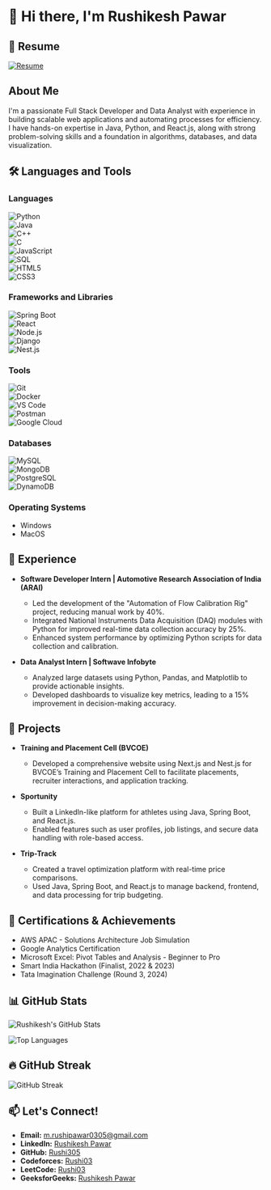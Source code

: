 # 👋 Hi there, I'm Rushikesh Pawar

## 📄 Resume

[![Resume](https://img.shields.io/badge/Resume-Click%20Here-blue?style=flat-square&logo=google-drive&logoColor=white)](https://drive.google.com/file/d/16z6ahWQm4yFZ9KAoyRXee3hNuMbgc0VS/view?usp=sharing)

## About Me  
I'm a passionate Full Stack Developer and Data Analyst with experience in building scalable web applications and automating processes for efficiency. I have hands-on expertise in Java, Python, and React.js, along with strong problem-solving skills and a foundation in algorithms, databases, and data visualization.

## 🛠️ Languages and Tools

### Languages  
![Python](https://img.shields.io/badge/-Python-3776AB?style=flat&logo=Python&logoColor=white)  
![Java](https://img.shields.io/badge/-Java-007396?style=flat&logo=Java&logoColor=white)  
![C++](https://img.shields.io/badge/-C++-00599C?style=flat&logo=c%2B%2B&logoColor=white)  
![C](https://img.shields.io/badge/-C-A8B9CC?style=flat&logo=c&logoColor=black)  
![JavaScript](https://img.shields.io/badge/-JavaScript-F7DF1E?style=flat&logo=JavaScript&logoColor=black)  
![SQL](https://img.shields.io/badge/-SQL-4479A1?style=flat&logo=MySQL&logoColor=white)  
![HTML5](https://img.shields.io/badge/-HTML5-E34F26?style=flat&logo=HTML5&logoColor=white)  
![CSS3](https://img.shields.io/badge/-CSS3-1572B6?style=flat&logo=CSS3&logoColor=white)

### Frameworks and Libraries  
![Spring Boot](https://img.shields.io/badge/-Spring%20Boot-6DB33F?style=flat&logo=Spring-Boot&logoColor=white)  
![React](https://img.shields.io/badge/-React-61DAFB?style=flat&logo=React&logoColor=black)  
![Node.js](https://img.shields.io/badge/-Node.js-339933?style=flat&logo=Node.js&logoColor=white)  
![Django](https://img.shields.io/badge/-Django-092E20?style=flat&logo=Django&logoColor=white)  
![Nest.js](https://img.shields.io/badge/-Nest.js-E0234E?style=flat&logo=nestjs&logoColor=white)

### Tools  
![Git](https://img.shields.io/badge/-Git-F05032?style=flat&logo=Git&logoColor=white)  
![Docker](https://img.shields.io/badge/-Docker-2496ED?style=flat&logo=Docker&logoColor=white)  
![VS Code](https://img.shields.io/badge/-VS%20Code-007ACC?style=flat&logo=Visual-Studio-Code&logoColor=white)  
![Postman](https://img.shields.io/badge/-Postman-FF6C37?style=flat&logo=Postman&logoColor=white)  
![Google Cloud](https://img.shields.io/badge/-Google%20Cloud-4285F4?style=flat&logo=Google-Cloud&logoColor=white)

### Databases  
![MySQL](https://img.shields.io/badge/-MySQL-4479A1?style=flat&logo=MySQL&logoColor=white)  
![MongoDB](https://img.shields.io/badge/-MongoDB-47A248?style=flat&logo=MongoDB&logoColor=white)  
![PostgreSQL](https://img.shields.io/badge/-PostgreSQL-336791?style=flat&logo=PostgreSQL&logoColor=white)  
![DynamoDB](https://img.shields.io/badge/-DynamoDB-4053D6?style=flat&logo=Amazon-DynamoDB&logoColor=white)

### Operating Systems  
- Windows  
- MacOS

## 💼 Experience  

- **Software Developer Intern | Automotive Research Association of India (ARAI)**  
  - Led the development of the "Automation of Flow Calibration Rig" project, reducing manual work by 40%.  
  - Integrated National Instruments Data Acquisition (DAQ) modules with Python for improved real-time data collection accuracy by 25%.  
  - Enhanced system performance by optimizing Python scripts for data collection and calibration.

- **Data Analyst Intern | Softwave Infobyte**  
  - Analyzed large datasets using Python, Pandas, and Matplotlib to provide actionable insights.  
  - Developed dashboards to visualize key metrics, leading to a 15% improvement in decision-making accuracy.

## 🚀 Projects  

- **Training and Placement Cell (BVCOE)**  
  - Developed a comprehensive website using Next.js and Nest.js for BVCOE’s Training and Placement Cell to facilitate placements, recruiter interactions, and application tracking.

- **Sportunity**  
  - Built a LinkedIn-like platform for athletes using Java, Spring Boot, and React.js.  
  - Enabled features such as user profiles, job listings, and secure data handling with role-based access.

- **Trip-Track**  
  - Created a travel optimization platform with real-time price comparisons.  
  - Used Java, Spring Boot, and React.js to manage backend, frontend, and data processing for trip budgeting.

## 📜 Certifications & Achievements  

- AWS APAC - Solutions Architecture Job Simulation  
- Google Analytics Certification  
- Microsoft Excel: Pivot Tables and Analysis - Beginner to Pro  
- Smart India Hackathon (Finalist, 2022 & 2023)  
- Tata Imagination Challenge (Round 3, 2024)

## 📊 GitHub Stats  

![Rushikesh's GitHub Stats](https://github-readme-stats.vercel.app/api?username=Rushi305&show_icons=true&theme=radical)  

![Top Languages](https://github-readme-stats.vercel.app/api/top-langs/?username=Rushi305&layout=compact&theme=radical)

## 🔥 GitHub Streak  

![GitHub Streak](https://streak-stats.demolab.com/?user=Rushi305&theme=radical)  

## 📫 Let's Connect!  

- **Email:** [m.rushipawar0305@gmail.com](mailto:m.rushipawar0305@gmail.com)  
- **LinkedIn:** [Rushikesh Pawar](https://www.linkedin.com/in/rushikesh-pawar-697a87234/)  
- **GitHub:** [Rushi305](https://github.com/Rushi305)  
- **Codeforces:** [Rushi03](https://codeforces.com/profile/Rushi03)  
- **LeetCode:** [Rushi03](https://leetcode.com/u/Rushi03/)  
- **GeeksforGeeks:** [Rushikesh Pawar](https://www.geeksforgeeks.org/user/rushipawar0305/)
